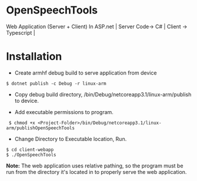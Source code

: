 # OpenSpeechTools
Web Application  (Server + Client) In ASP.net | Server Code-> C# | Client -> Typescript |

# Installation
- Create armhf debug build to serve application from device
```
$ dotnet publish -c Debug -r linux-arm
```
- Copy debug build directory, <Project-Folder>/bin/Debug/netcoreapp3.1/linux-arm/publish to device. 
  
- Add executable permissions to program.
  
```
 $ chmod +x <Project-Folder>/bin/Debug/netcoreapp3.1/linux-arm/publishOpenSpeechTools 
```

- Change Directory to Executable location, Run.
```
$ cd client-webapp
$ ./OpenSpeechTools
```
**Note:** The web application uses relative pathing, so the program must be run from the directory it's located in to properly serve the web application.
